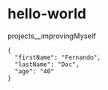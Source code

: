 # hello-world
projects__improvingMyself

```
{
  "firstName": "Fernando",
  "lastName": "Doc",
  "age": "40"
}
```
